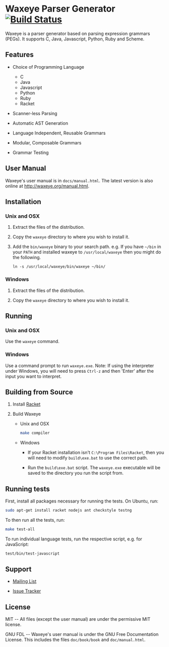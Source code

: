 Waxeye Parser Generator [![Build Status][badge-travis]][travis]
===============================================================

Waxeye is a parser generator based on parsing expression grammars (PEGs). It
supports C, Java, Javascript, Python, Ruby and Scheme.


Features
--------

* Choice of Programming Language
  - C
  - Java
  - Javascript
  - Python
  - Ruby
  - Racket

* Scanner-less Parsing

* Automatic AST Generation

* Language Independent, Reusable Grammars

* Modular, Composable Grammars

* Grammar Testing


User Manual
-----------

Waxeye's user manual is in `docs/manual.html`. The latest version is also
online at http://waxeye.org/manual.html.


Installation
------------

### Unix and OSX

1. Extract the files of the distribution.

2. Copy the `waxeye` directory to where you wish to install it.

3. Add the `bin/waxeye` binary to your search path. e.g. If you have `~/bin` in
   your `PATH` and installed waxeye to `/usr/local/waxeye` then you might do
   the following.

   `ln -s /usr/local/waxeye/bin/waxeye ~/bin/`


### Windows

1. Extract the files of the distribution.

2. Copy the `waxeye` directory to where you wish to install it.


Running
-------

### Unix and OSX

Use the `waxeye` command.

### Windows

Use a command prompt to run `waxeye.exe`. Note: If using the interpreter under
Windows, you will need to press `Ctrl-z` and then 'Enter' after the input you
want to interpret.


Building from Source
--------------------

1. Install [Racket](http://racket-lang.org)

2. Build Waxeye
   * Unix and OSX

     ```bash
     make compiler
     ```

   * Windows

     - If your Racket installation isn't `C:\Program Files\Racket`, then you
       will need to modify `build\exe.bat` to use the correct path.

     - Run the `build\exe.bat` script. The `waxeye.exe` executable
       will be saved to the directory you run the script from.

Running tests
-------------

First, install all packages necessary for running the tests.
On Ubuntu, run:

```bash
sudo apt-get install racket nodejs ant checkstyle testng
```

To then run all the tests, run:

```bash
make test-all
```

To run individual language tests, run the respective script, e.g. for JavaScript:

```bash
test/bin/test-javascript
```

Support
-------

* [Mailing List](https://lists.sourceforge.net/lists/listinfo/waxeye-users)

* [Issue Tracker](https://github.com/orlandohill/waxeye/issues)


License
-------

MIT -- All files (except the user manual) are under the permissive MIT license.

GNU FDL -- Waxeye's user manual is under the GNU Free Documentation License.
This includes the files `doc/book/book` and `doc/manual.html`.

[badge-travis]: https://img.shields.io/travis/orlandohill/waxeye.svg
[travis]: https://travis-ci.org/orlandohill/waxeye
